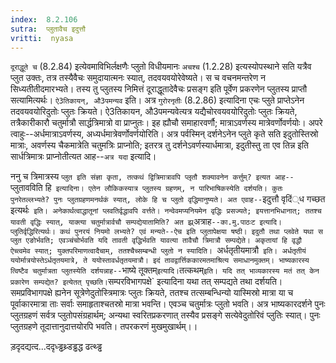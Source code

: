 ```yaml
---
index:  8.2.106
sutra:  प्लुतावैच इदुत्तौ
vritti:  nyasa
---
```


`दूराद्धूते च` (8.2.84) इत्येवमाविभिर्लक्षणैः प्लुतो विधीयमानः `अचश्च` (1.2.28) इत्यस्योपस्थाने सति यत्रैव प्लुत उक्तः, तत्र तस्यैवैचः समुदायात्मनः स्यात्, तदवयवयोरेवेष्यते। स च वचनमन्तरेण न सिध्यतीतीदमारभ्यते। तस्य तु प्लुतस्य निमित्तं दूराद्धूतादेवैचः प्रसङ्ग इति पूर्वेण प्रकरणेन प्लुतस्य प्राप्तौ सत्यामित्यर्थः। `ऐ3तिकायन्, औ3पमन्यव` इति। अत्र `गुरोरनृतीः` (8.2.86) इत्यादिना एचः प्लुते प्राप्तेऽनेन तदवयवयोरिदुतोः प्लुतः क्रियते। ऐ3तिकायन, औ3पमन्यवेत्यत्र यद्यैचोरवयवयोरिदुतोः प्लुतः क्रियते, तत्रैकारीकारौ चतुर्मात्रौ सार्द्धत्रिमात्रो वा प्राप्नुतः। इह ह्यौचौ समाहारवर्णौ; मात्राऽवर्णस्य मात्रेवर्णोवर्णयोः। अपरे त्वाहुः--अर्धमात्राऽवर्णस्य, अध्यर्धमात्रेवर्णोवर्णयोरिति। अत्र पर्वस्मिन् दर्शनेऽनेन प्लुते कृते सति इदुतोस्तिस्रो मात्राः, अवर्णस्य चैकमात्रेति चतुमत्रिः प्राप्नोति; इतरत्र तु दर्शनेऽवर्णस्यार्धमात्रा, इदुतीस्तु ता एव तिन्न इति सार्धत्रिमात्रः प्राप्नोतीत्यत आह--`अत्र यदा` इत्यादि।

ननु च त्रिमात्रस्य `प्लुत इति संज्ञा कृता, तत्कथं द्वित्रिमात्रावपि प्लृतौ शक्यावनेन कर्त्तुम्? इत्यत आह--`प्लुतावविति हि` इत्यादिना। एतेन लौकिकस्यात्र प्लुतस्य ग्रहणम्, न पारिभाषिकस्येति दर्शयति। कुतः पुनरेतल्लभ्यते? पुनः प्लुतग्रहणमनर्थकं स्यात्, लोके हि च प्लुतो वृद्धिमानुष्यते। अत एवाह--`इदुत्तौ वृदिं्ध गच्छत इत्यर्थः` इति। अनेकार्थत्वाद्धातूनां प्लवतिर्वृद्धावपि वर्त्तते। नन्वेवमप्यनियमेन वृद्धिः प्रसज्यते; इयत्तानभिधानात्; ततश्च यावती वृद्धिः स्यात्, याक्त्या चतुर्मात्रार्वचौ सम्पद्येयातामिति? अत झ्र्`अत्राह`--का.मु.पाठःट इत्यादि। प्लुतिर्वृद्धिरित्यर्थः। कथं पुनरयं नियमो लभ्यते? एवं मन्यते--ऐच इति प्लुतापेक्षया षष्ठी। इदुतौ तथा प्लवेते यथा स प्लुत एङोर्भवति; एवञ्चंचोर्भवति यदि तावती वृद्धिर्भवति यावत्या तावैचौ त्रिमात्रौ सम्पद्येते। अकृतायां हि वृद्धौ ऐच्त्वमेव स्यात्; युक्तपरिमाणत्वादैचाम्, ततश्चैच्सम्बन्धी प्लुतो न स्यादिति।
`अर्धतृतीयमात्रौ` इति। अर्धतृतीयं ययोर्मात्रयोस्तेऽर्धतृतयमात्रे, ते ययोस्तावर्धतृतयमात्रौ। इदं तावद्वार्त्तिककारमतमाश्रित्य समाधानमुक्तम्।
भाष्यकारस्य त्विष्टैव चतुर्मात्रता प्लुतस्येति दर्शयन्नाह--`भाष्ये तूक्तम्` इत्यादि। `तत्कथम्` इति। यदि तत् भाव्यकारस्य मतं तत् केन प्रकारेण सम्पद्येत? इत्येतत् पृच्छति। `सम्परविभागपक्षे` इत्यादिना यथा तत् सम्पद्यते तथा दर्शयति। समप्रविभागपक्षे ह्यनेन सूत्रेणेदुतोस्त्रिमात्रः प्लुतः क्रियते, ततश्च तत्सम्बन्धिन्यो यास्मिस्रो मात्रा या च पूर्वाकारमात्रा ताः सर्वाः समाहृताश्चतस्रो मात्रा भवन्ति। एवञ्च चतुर्मात्रः प्लुतो भवति। अत्र भाष्यकारदर्शने पुनः प्लुतग्रहणं सर्वत्र प्लुतोपसंग्रहार्थम्; अन्यथा स्वरितप्रकरणात् तस्यैव प्रसङ्गे सत्येवेदुतोरिवं प्लुतिः स्यात्। पुनः प्लुतग्रहणे तूदात्तानुदात्तयोरपि भवति।
तपरकरणं मुखमुखार्थम्।।

















ड़दृदद्यत्द...ददृध्ड्ढथ्र्डड्ढद्ध ढत्थ्ड्ढ

